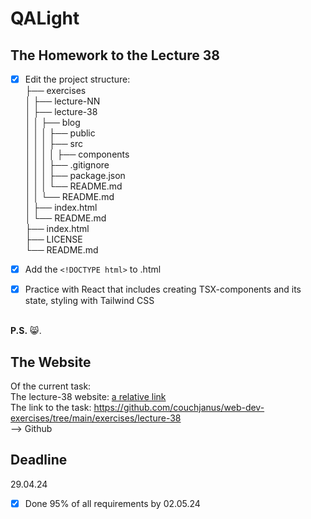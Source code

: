 # QALight
## The Homework to the Lecture 38

- [x] Edit the project structure:<br>
├── exercises<br>
│   ├── lecture-NN<br>
│   ├── lecture-38<br>
│   │   ├── blog<br>
│   │   │   ├── public<br>
│   │   │   ├── src<br>
│   │   │   │   ├── components<br>
│   │   │   ├── .gitignore<br>
│   │   │   ├── package.json<br>
│   │   │   └── README.md<br>
│   │   └── README.md<br>
│   ├── index.html <br>
│   └── README.md<br>
├── index.html<br>
├── LICENSE<br>
└── README.md<br>

- [x] Add the `<!DOCTYPE html>` to .html<br>
- [x] Practice with React that includes creating TSX-components and its state, styling with Tailwind CSS
<br><br>

**P.S.** 😸.

## The Website
Of the current task: <br>
The lecture-38 website: [a relative link](./index.html)<br>
The link to the task: https://github.com/couchjanus/web-dev-exercises/tree/main/exercises/lecture-38
<br />
--> Github

## Deadline
29.04.24 <br />

- [x] Done 95% of all requirements by 02.05.24